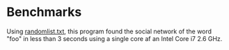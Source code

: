 # Benchmarks

Using [randomlist.txt](randomlist.txt), this program found the social network of the word "foo" in less than 3 seconds using a single core af an Intel Core i7 2.6 GHz.
